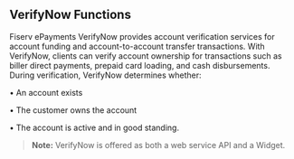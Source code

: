 ## VerifyNow Functions

Fiserv ePayments VerifyNow provides account verification services for account funding and account-to-account transfer transactions. With VerifyNow, clients can verify account ownership for transactions such as biller direct payments, prepaid card loading, and cash disbursements. During verification, VerifyNow determines whether: 

• An account exists 

• The customer owns the account 

• The account is active and in good standing.

<!-- theme: info -->
 
>**Note:** VerifyNow is offered as both a web service API and a Widget. 
